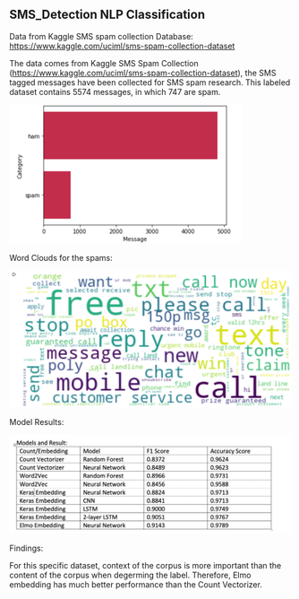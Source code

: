 ## SMS_Detection NLP Classification

Data from Kaggle SMS spam collection Database: https://www.kaggle.com/uciml/sms-spam-collection-dataset

The data comes from Kaggle SMS Spam Collection (https://www.kaggle.com/uciml/sms-spam-collection-dataset), the SMS tagged messages have been collected for SMS spam research. This labeled dataset contains 5574 messages, in which 747 are spam.

![EDA](https://github.com/TommyJiang91/SMS_Detection/blob/master/images/spam%26ham.png)

Word Clouds for the spams:

![WordCloud](https://github.com/TommyJiang91/SMS_Detection/blob/master/images/wordc.png)

Model Results:

![Results](https://github.com/TommyJiang91/SMS_Detection/blob/master/images/Result.png)

Findings:

For this specific dataset, context of the corpus is more important than the content of the corpus when degerming the label. Therefore, Elmo embedding has much better performance than the Count Vectorizer.
